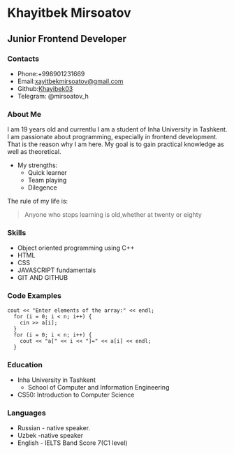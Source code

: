 # Khayitbek Mirsoatov #


## Junior Frontend Developer ##


### Contacts ###


- Phone:+998901231669
- Email:xayitbekmirsoatov@gmail.com
- Github:[Khayibek03](https://github.com/Khayitbek03)
- Telegram: @mirsoatov_h


### About Me ###


I am 19 years old and currentlu I am a student of Inha University in Tashkent. I am passionate about programming, especially in frontend development. That is the reason why I am here. My goal is to gain practical knowledge as well as theoretical.
- My strengths:
    - Quick learner
    - Team playing
    - Dilegence

The rule of my life is:
>Anyone who stops learning is old,whether at twenty or eighty


### Skills ###


- Object oriented programming using C++
- HTML
- CSS
- JAVASCRIPT fundamentals
- GIT AND GITHUB


### Code Examples ###

```
cout << "Enter elements of the array:" << endl;
  for (i = 0; i < n; i++) {
    cin >> a[i];
  }
  for (i = 0; i < n; i++) {
    cout << "a[" << i << "]=" << a[i] << endl;
  }
```

### Education ###


- Inha University in Tashkent
  - School of Computer and Information Engineering
- CS50: Introduction to Computer Science


### Languages ###


- Russian - native speaker.
- Uzbek -native speaker
- English - IELTS Band Score 7(C1 level)